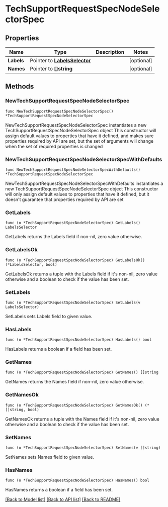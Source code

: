 # TechSupportRequestSpecNodeSelectorSpec

## Properties

Name | Type | Description | Notes
------------ | ------------- | ------------- | -------------
**Labels** | Pointer to [**LabelsSelector**](labelsSelector.md) |  | [optional] 
**Names** | Pointer to **[]string** |  | [optional] 

## Methods

### NewTechSupportRequestSpecNodeSelectorSpec

`func NewTechSupportRequestSpecNodeSelectorSpec() *TechSupportRequestSpecNodeSelectorSpec`

NewTechSupportRequestSpecNodeSelectorSpec instantiates a new TechSupportRequestSpecNodeSelectorSpec object
This constructor will assign default values to properties that have it defined,
and makes sure properties required by API are set, but the set of arguments
will change when the set of required properties is changed

### NewTechSupportRequestSpecNodeSelectorSpecWithDefaults

`func NewTechSupportRequestSpecNodeSelectorSpecWithDefaults() *TechSupportRequestSpecNodeSelectorSpec`

NewTechSupportRequestSpecNodeSelectorSpecWithDefaults instantiates a new TechSupportRequestSpecNodeSelectorSpec object
This constructor will only assign default values to properties that have it defined,
but it doesn't guarantee that properties required by API are set

### GetLabels

`func (o *TechSupportRequestSpecNodeSelectorSpec) GetLabels() LabelsSelector`

GetLabels returns the Labels field if non-nil, zero value otherwise.

### GetLabelsOk

`func (o *TechSupportRequestSpecNodeSelectorSpec) GetLabelsOk() (*LabelsSelector, bool)`

GetLabelsOk returns a tuple with the Labels field if it's non-nil, zero value otherwise
and a boolean to check if the value has been set.

### SetLabels

`func (o *TechSupportRequestSpecNodeSelectorSpec) SetLabels(v LabelsSelector)`

SetLabels sets Labels field to given value.

### HasLabels

`func (o *TechSupportRequestSpecNodeSelectorSpec) HasLabels() bool`

HasLabels returns a boolean if a field has been set.

### GetNames

`func (o *TechSupportRequestSpecNodeSelectorSpec) GetNames() []string`

GetNames returns the Names field if non-nil, zero value otherwise.

### GetNamesOk

`func (o *TechSupportRequestSpecNodeSelectorSpec) GetNamesOk() (*[]string, bool)`

GetNamesOk returns a tuple with the Names field if it's non-nil, zero value otherwise
and a boolean to check if the value has been set.

### SetNames

`func (o *TechSupportRequestSpecNodeSelectorSpec) SetNames(v []string)`

SetNames sets Names field to given value.

### HasNames

`func (o *TechSupportRequestSpecNodeSelectorSpec) HasNames() bool`

HasNames returns a boolean if a field has been set.


[[Back to Model list]](../README.md#documentation-for-models) [[Back to API list]](../README.md#documentation-for-api-endpoints) [[Back to README]](../README.md)


